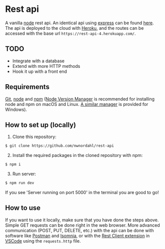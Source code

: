 # Rest api

A vanilla [node](https://nodejs.org/en/) rest api. An identical api using [express](https://expressjs.com/) can be found [here](https://github.com/nwnordahl/express-rest-api). The api is deployed to the cloud with [Heroku](https://heroku.com), and the routes can be accessed with the base url `https://rest-api-4.herokuapp.com/`.

## TODO

- Integrate with a database
- Extend with more HTTP methods
- Hook it up with a front end

## Requirements

[Git](https://git-scm.com/), [node](https://nodejs.org/en/) and [npm](https://npm.community/) ([Node Version Manager](https://github.com/nvm-sh/nvm) is recommended for installing node and npm on macOS and Linux. [A similar manager](https://github.com/coreybutler/nvm-windows) is provided for Windows).

## How to set up (locally)

1. Clone this repository:

```bash
$ git clone https://github.com/nwnordahl/rest-api
```

2. Install the required packages in the cloned repository with npm:

```bash
$ npm i
```

3. Run server:

```bash
$ npm run dev
```

If you see 'Server running on port 5000' in the terminal you are good to go!

## How to use

If you want to use it locally, make sure that you have done the steps above. Simple GET requests can be done right in the web browser. More advanced communication (POST, PUT, DELETE, etc.) with the api can be done with software like [Postman](https://www.postman.com/) and [Isomnia](https://insomnia.rest/), or with the [Rest Client extension](https://marketplace.visualstudio.com/items?itemName=humao.rest-client) in [VSCode](https://code.visualstudio.com/) using the `requests.http` file.
